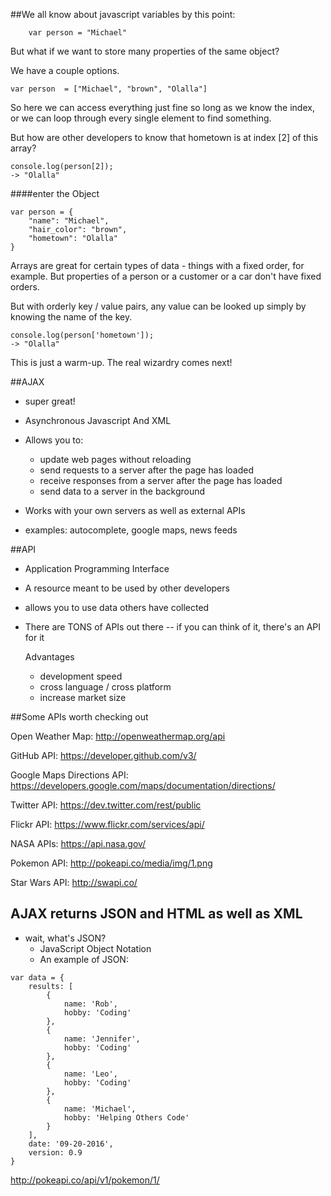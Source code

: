 
##We all know about javascript variables by this point:

		var person = "Michael"

But what if we want to store many properties of the same object?

We have a couple options.


	var person  = ["Michael", "brown", "Olalla"]


So here we can access everything just fine so long as we know the index, or we can loop through every single element to find something.

But how are other developers to know that hometown is at index [2] of this array?

	console.log(person[2]);
	-> "Olalla"

####enter the Object

```
var person = {
	"name": "Michael",
	"hair_color": "brown",
	"hometown": "Olalla"
}
```

Arrays are great for certain types of data - things with a fixed order, for example. But properties of a person or a customer or a car don't have fixed orders.

But with orderly key / value pairs, any value can be looked up simply by knowing the name of the key.

	console.log(person['hometown']);
	-> "Olalla"

This is just a warm-up. The real wizardry comes next!

##AJAX

- super great!

- Asynchronous Javascript And XML

- Allows you to:
	- update web pages without reloading
 	- send requests to a server after the page has loaded
	- receive responses from a server after the page has loaded
	- send data to a server in the background


- Works with your own servers as well as external APIs

- examples: autocomplete, google maps, news feeds

##API

- Application Programming Interface

- A resource meant to be used by other developers

- allows you to use data others have collected

- There are TONS of APIs out there -- if you can think of it, there's an API for it


	Advantages
	- development speed
	- cross language / cross platform
	- increase market size

##Some APIs	worth checking out

Open Weather Map: http://openweathermap.org/api

GitHub API: https://developer.github.com/v3/

Google Maps Directions API: https://developers.google.com/maps/documentation/directions/

Twitter API: https://dev.twitter.com/rest/public

Flickr API: https://www.flickr.com/services/api/

NASA APIs: https://api.nasa.gov/

Pokemon API: http://pokeapi.co/media/img/1.png

Star Wars API: http://swapi.co/

## AJAX returns JSON and HTML as well as XML
 - wait, what's JSON?
 	- JavaScript Object Notation
	- An example of JSON:
```
var data = {
	results: [
		{
			name: 'Rob',
			hobby: 'Coding'
		},
		{
			name: 'Jennifer',
			hobby: 'Coding'
		},
		{
			name: 'Leo',
			hobby: 'Coding'
		},
		{
			name: 'Michael',
			hobby: 'Helping Others Code'
		}
	],
	date: '09-20-2016',
	version: 0.9
}
```


http://pokeapi.co/api/v1/pokemon/1/
